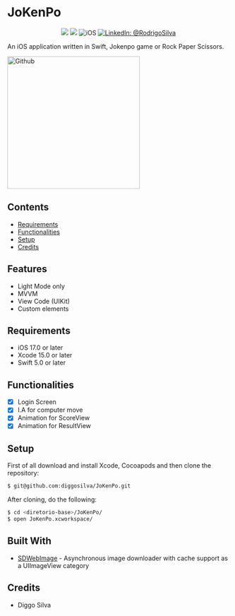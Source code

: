 # JoKenPo

<p align="center">
    <img src="https://img.shields.io/badge/Swift-5.9.1-orange.svg" />
    <img src="https://img.shields.io/badge/Xcode-15.2.X-orange.svg" />
    <img src="https://img.shields.io/badge/platforms-iOS-brightgreen.svg?style=flat" alt="iOS" />
    <a href="https://www.linkedin.com/in/rodrigo-silva-6a53ba300/" target="_blank">
        <img src="https://img.shields.io/badge/LinkedIn-@RodrigoSilva-blue.svg?style=flat" alt="LinkedIn: @RodrigoSilva" />
    </a>
</p>

An iOS application written in Swift, Jokenpo game or Rock Paper Scissors.

<p align="left">
    <img src="https://media.giphy.com/media/t3yymuKh97nWMtwCLx/giphy.gif" width="300" max-width="40%" alt="Github"/>
</p> 

## Contents

- [Requirements](#requirements)
- [Functionalities](#functionalities)
- [Setup](#setup)
- [Credits](#credits)

## Features

- Light Mode only
- MVVM
- View Code (UIKit)
- Custom elements

## Requirements

- iOS 17.0 or later
- Xcode 15.0 or later
- Swift 5.0 or later

## Functionalities
- [x] Login Screen
- [x] I.A for computer move
- [x] Animation for ScoreView
- [x] Animation for ResultView

## Setup

First of all download and install Xcode, Cocoapods and then clone the repository:

```sh
$ git@github.com:diggosilva/JoKenPo.git
```

After cloning, do the following:

```sh
$ cd <diretorio-base>/JoKenPo/
$ open JoKenPo.xcworkspace/
```

## Built With

* [SDWebImage](https://github.com/SDWebImage/SDWebImage) - Asynchronous image downloader with cache support as a UIImageView category

## Credits

- Diggo Silva
